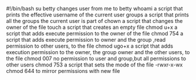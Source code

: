 #!/bin/bash
su betty changes user from me to betty
whoami  a script that prints the effective username of the current user
groups  a script that prints all the groups the current user is part of
chown a script that changes the owner of the file
touch a script that creates an empty file
chmod u+x a script that adds execute permission to the owner of the file
chmod 754 a script that adds execute permission to owner and the group ,read permission to other users, to the file
chmod ugo+x a script that adds execution permission to the owner, the group owner and the other users, to the file
chmod 007 no permission to user and group,but all permissions to other users
chmod 753 a script that sets the mode of the file -rwxr-x-wx
chmod 644 to mirror permissions with new file

